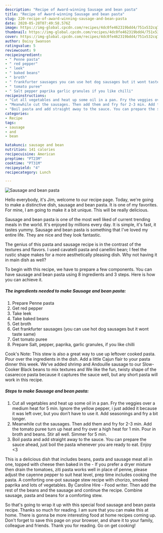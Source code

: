```yaml
---
description: "Recipe of Award-winning Sausage and bean pasta"
title: "Recipe of Award-winning Sausage and bean pasta"
slug: 220-recipe-of-award-winning-sausage-and-bean-pasta
date: 2020-05-28T07:49:58.576Z
image: https://img-global.cpcdn.com/recipes/4dc0fe462319bdd4/751x532cq70/sausage-and-bean-pasta-recipe-main-photo.jpg
thumbnail: https://img-global.cpcdn.com/recipes/4dc0fe462319bdd4/751x532cq70/sausage-and-bean-pasta-recipe-main-photo.jpg
cover: https://img-global.cpcdn.com/recipes/4dc0fe462319bdd4/751x532cq70/sausage-and-bean-pasta-recipe-main-photo.jpg
author: Daisy Swanson
ratingvalue: 5
reviewcount: 9
recipeingredient:
- " Penne pasta"
- " red pepper"
- " leek"
- " baked beans"
- " broth"
- " frankfurter sausages you can use hot dog sausages but it wont taste same"
- " tomato puree"
- " Salt pepper paprika garlic granules if you like chilli"
recipeinstructions:
- "Cut all vegetables and heat up some oil in a pan. Fry the veggies over a medium heat for 5 min. Ignore the yellow pepper, i just added it because it was left over, but you don’t have to use it. Add seasonings and fry a bit longer."
- "Meanwhile cut the sausages. Then add them and fry for 2-3 min. Add the tomato puree turn up heat and fry over a high heat for 1 min. Pour in broth and beans. Stir all well. Simmer for 5 min."
- "Boil pasta and add straight away to the sauce. You can prepare the sauce ahead, just boil the pasta whenever you are ready to eat. Enjoy &lt;3"
categories:
- Recipe
tags:
- sausage
- and
- bean

katakunci: sausage and bean 
nutrition: 141 calories
recipecuisine: American
preptime: "PT23M"
cooktime: "PT31M"
recipeyield: "4"
recipecategory: Lunch

---
```



![Sausage and bean pasta](https://img-global.cpcdn.com/recipes/4dc0fe462319bdd4/751x532cq70/sausage-and-bean-pasta-recipe-main-photo.jpg)

Hello everybody, it's Jim, welcome to our recipe page. Today, we're going to make a distinctive dish, sausage and bean pasta. It is one of my favorites. For mine, I am going to make it a bit unique. This will be really delicious.

Sausage and bean pasta is one of the most well liked of current trending meals in the world. It's enjoyed by millions every day. It is simple, it's fast, it tastes yummy. Sausage and bean pasta is something that I've loved my entire life. They are nice and they look fantastic.

The genius of this pasta and sausage recipe is in the contrast of the textures and flavors. I used cavatelli pasta and canellini bean; I feel the rustic shape makes for a more aesthetically pleasing dish. Why not having it in main dish as well?


To begin with this recipe, we have to prepare a few components. You can have sausage and bean pasta using 8 ingredients and 3 steps. Here is how you can achieve it.

<!--inarticleads1-->

##### The ingredients needed to make Sausage and bean pasta:

1. Prepare  Penne pasta
1. Get  red pepper
1. Take  leek
1. Take  baked beans
1. Get  broth
1. Get  frankfurter sausages (you can use hot dog sausages but it wont taste same)
1. Get  tomato puree
1. Prepare  Salt, pepper, paprika, garlic granules, if you like chilli


Cook&#39;s Note: This stew is also a great way to use up leftover cooked pasta. Pour over the ingredients in the dish. Add a little Cajun flair to your pasta dinner this week. We&#39;ve added shrimp and Andouille sausage to our Slow-Cooker Black beans to mix textures and We like the fun, twisty shape of the casarecce pasta because it captures the sauce well, but any short pasta will work in this recipe. 

<!--inarticleads2-->

##### Steps to make Sausage and bean pasta:

1. Cut all vegetables and heat up some oil in a pan. Fry the veggies over a medium heat for 5 min. Ignore the yellow pepper, i just added it because it was left over, but you don’t have to use it. Add seasonings and fry a bit longer.
1. Meanwhile cut the sausages. Then add them and fry for 2-3 min. Add the tomato puree turn up heat and fry over a high heat for 1 min. Pour in broth and beans. Stir all well. Simmer for 5 min.
1. Boil pasta and add straight away to the sauce. You can prepare the sauce ahead, just boil the pasta whenever you are ready to eat. Enjoy &lt;3


This is a delicious dish that includes beans, pasta and sausage meat all in one, topped with cheese then baked in the - If you prefer a dryer mixture then drain the tomatoes, ziti pasta works well in place of penne, please adjust the cayenne pepper to suit heat level, prep time includes cooking the pasta. A comforting one-pot sausage stew recipe with chorizo, smoked paprika and lots of vegetables. By Caroline Hire - Food writer. Then add the rest of the beans and the sausage and continue the recipe. Combine sausage, pasta and beans for a comforting stew. 

So that's going to wrap it up with this special food sausage and bean pasta recipe. Thanks so much for reading. I am sure that you can make this at home. There is gonna be more interesting food at home recipes coming up. Don't forget to save this page on your browser, and share it to your family, colleague and friends. Thank you for reading. Go on get cooking!
